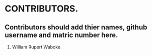 # CONTRIBUTORS.
## Contributors should add thier names, github username and matric number here.

<ol>
<li>William Rupert Waboke

</ol>

